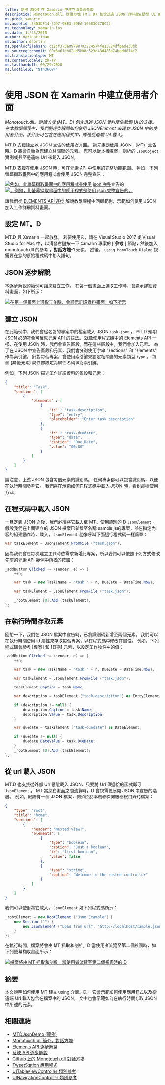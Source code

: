 ```yaml
---
title: 使用 JSON 在 Xamarin 中建立消費者介面
description: Monotouch.dll。對話方塊 (MT。D) 包含透過 JSON 資料產生動態 UI 的支援。 在本教學課程中，我們將逐步解說如何使用 JSONElement 來建立 JSON 中的使用者介面，該介面可包含在應用程式中，或是從遠端 Url 載入。
ms.prod: xamarin
ms.assetid: E353DF14-51D7-98E3-59EA-16683C770C23
ms.technology: xamarin-ios
ms.date: 11/25/2015
author: davidortinau
ms.author: daortin
ms.openlocfilehash: c19cf373a89798703224574fe13724dfbade33bb
ms.sourcegitcommit: 00e6a61eb82ad5b0dd323d48d483a74bedd814f2
ms.translationtype: MT
ms.contentlocale: zh-TW
ms.lasthandoff: 09/29/2020
ms.locfileid: "91436684"
---
```

# <a name="using-json-to-create-a-user-interface-in-xamarinios"></a>使用 JSON 在 Xamarin 中建立使用者介面

_Monotouch.dll。對話方塊 (MT。D) 包含透過 JSON 資料產生動態 UI 的支援。在本教學課程中，我們將逐步解說如何使用 JSONElement 來建立 JSON 中的使用者介面，該介面可包含在應用程式中，或是從遠端 Url 載入。_

MT.D 支援建立以 JSON 宣告的使用者介面。 當元素是使用 JSON （MT）宣告時。D 將會自動為您建立相關聯的元素。 您可以從本機檔案、剖析的 `JsonObject` 實例或甚至是遠端 Url 來載入 JSON。

MT.D 支援在使用 JSON 時，可在元素 API 中使用的完整功能範圍。 例如，下列螢幕擷取畫面中的應用程式會使用 JSON 完整宣告：

[ ![ 例如，此螢幕擷取畫面中的應用程式是使用 json 完整](json-element-walkthrough-images/01-load-from-file.png)](json-element-walkthrough-images/01-load-from-file.png#lightbox)宣告的[ ![ ，例如，此螢幕擷取畫面中的應用程式是使用 json 完整宣告的。](json-element-walkthrough-images/01-load-from-file.png)](json-element-walkthrough-images/01-load-from-file.png#lightbox)

讓我們從 [ELEMENTS API 逐步](~/ios/user-interface/monotouch.dialog/elements-api-walkthrough.md) 解說教學課程中回顧範例，示範如何使用 JSON 加入工作詳細資料畫面。

## <a name="setting-up-mtd"></a>設定 MT。D

MT.D 與 Xamarin 一起散發。 若要使用它，請在 Visual Studio 2017 或 Visual Studio for Mac 中，以滑鼠右鍵按一下 Xamarin 專案的 [ **參考** ] 節點，然後加入 monotouch.dll 的參考 **。對話方塊-1** 元件。 然後， `using MonoTouch.Dialog` 視需要在您的原始程式碼中加入語句。

## <a name="json-walkthrough"></a>JSON 逐步解說

本逐步解說的範例可讓您建立工作。 在第一個畫面上選取工作時，會顯示詳細資料畫面，如下所示：

 [![在第一個畫面上選取工作時，會顯示詳細資料畫面，如下所示](json-element-walkthrough-images/03-task-list.png)](json-element-walkthrough-images/03-task-list.png#lightbox)

## <a name="creating-the-json"></a>建立 JSON

在此範例中，我們會從名為的專案中的檔案載入 JSON `task.json` 。 MT.D 預期 JSON 必須符合可反映元素 API 的語法。 就像使用程式碼中的 Elements API 一樣，在使用 JSON 時，我們會宣告區段，而在這些區段中，我們會加入元素。 為了在 JSON 中宣告區段和元素，我們會分別使用字串 "sections" 和 "elements" 作為索引鍵。 針對每個專案，會使用索引鍵來設定相關聯的元素類型 `type` 。 每個 [其他元素] 屬性都設定為屬性名稱做為索引鍵。

例如，下列 JSON 描述工作詳細資料的區段和元素：

```json
{
    "title": "Task",
    "sections": [
        {
            "elements" : [
                {
                    "id" : "task-description",
                    "type": "entry",
                    "placeholder": "Enter task description"
                },
                {
                    "id" : "task-duedate",
                    "type": "date",
                    "caption": "Due Date",
                    "value": "00:00"
                }
            ]
        }
    ]
}
```

請注意，上述 JSON 包含每個元素的識別碼。 任何專案都可以包含識別碼，以便在執行時間參考它。 我們將在示範如何在程式碼中載入 JSON 時，看到這種使用方式。

## <a name="loading-the-json-in-code"></a>在程式碼中載入 JSON

一旦定義 JSON 之後，我們必須將它載入至 MT。使用類別的 D `JsonElement` 。 假設我們在上面建立的 JSON 檔案已新增至名稱 sample.js的專案，並在指定內容的組建動作時，載入， `JsonElement` 就像呼叫下面這行程式碼一樣簡單：

```csharp
var taskElement = JsonElement.FromFile ("task.json");
```

因為我們會在每次建立工作時依需求新增此專案，所以我們可以依照下列方式修改先前的元素 API 範例中所按的按鈕：

```csharp
_addButton.Clicked += (sender, e) => {
    ++n;

    var task = new Task{Name = "task " + n, DueDate = DateTime.Now};

    var taskElement = JsonElement.FromFile ("task.json");

    _rootElement [0].Add (taskElement);
};
```

## <a name="accessing-elements-at-runtime"></a>在執行時間存取元素

回想一下，我們在 JSON 檔案中宣告時，已將識別碼新增至兩個元素。 我們可以在執行時間使用 id 屬性來存取每個專案，以在程式碼中修改其屬性。 例如，下列程式碼會參考 [專案] 和 [日期] 元素，以設定工作物件中的值：

```csharp
_addButton.Clicked += (sender, e) => {
    ++n;

    var task = new Task{Name = "task " + n, DueDate = DateTime.Now};

    var taskElement = JsonElement.FromFile ("task.json");

    taskElement.Caption = task.Name;

    var description = taskElement ["task-description"] as EntryElement;

    if (description != null) {
        description.Caption = task.Name;
        description.Value = task.Description;       
    }

    var duedate = taskElement ["task-duedate"] as DateElement;

    if (duedate != null) {                
        duedate.DateValue = task.DueDate;
    }
    _rootElement [0].Add (taskElement);
};
```

## <a name="loading-json-from-a-url"></a>從 url 載入 JSON

MT.D 也支援從外部 Url 動態載入 JSON，只要將 Url 傳遞給的函式即可 `JsonElement` 。 MT.當您在畫面之間流覽時，D 會視需要展開 JSON 中宣告的階層。 例如，假設有一個 JSON 檔案，例如位於本機網頁伺服器根目錄的檔案：

```json
{
    "type": "root",
    "title": "home",
    "sections": [
        {
            "header": "Nested view!",
            "elements": [
                {
                    "type": "boolean",
                    "caption": "Just a boolean",
                    "id": "first-boolean",
                    "value": false
                },
                {
                    "type": "string",
                    "caption": "Welcome to the nested controller"
                }
            ]
        }
    ]
}
```

我們可以使用將它載入， `JsonElement` 如下列程式碼所示：

```csharp
_rootElement = new RootElement ("Json Example") {
    new Section ("") {
        new JsonElement ("Load from url", "http://localhost/sample.json")
    }
};
```

在執行時間，檔案將會由 MT 抓取和剖析。D 當使用者流覽至第二個視圖時，如下列螢幕擷取畫面所示：

 [![檔案將由 MT 抓取和剖析。當使用者流覽至第二個視圖時的 D](json-element-walkthrough-images/04-json-web-example.png)](json-element-walkthrough-images/04-json-web-example.png#lightbox)

## <a name="summary"></a>摘要

本文說明如何使用 MT 建立 using 介面。D。 它會示範如何使用應用程式以及從遠端 Url 載入包含在檔案中的 JSON。 文中也會示範如何在執行時間存取 JSON 中所述的元素。

## <a name="related-links"></a>相關連結

- [MTDJsonDemo (範例) ](/samples/xamarin/ios-samples/mtdjsondemo)
- [Monotouch.dll 簡介。對話方塊](~/ios/user-interface/monotouch.dialog/index.md)
- [Elements API 逐步解說](~/ios/user-interface/monotouch.dialog/elements-api-walkthrough.md)
- [反映 API 逐步解說](~/ios/user-interface/monotouch.dialog/reflection-api-walkthrough.md)
- [Github 上的 Monotouch.dll 對話方塊](https://github.com/migueldeicaza/MonoTouch.Dialog)
- [TweetStation 應用程式](https://github.com/migueldeicaza/TweetStation)
- [UITableViewController 類別參考](https://developer.apple.com/library/ios/#DOCUMENTATION/UIKit/Reference/UITableViewController_Class/Reference/Reference.html)
- [UINavigationController 類別參考](https://developer.apple.com/library/ios/#documentation/UIKit/Reference/UINavigationController_Class/Reference/Reference.html)